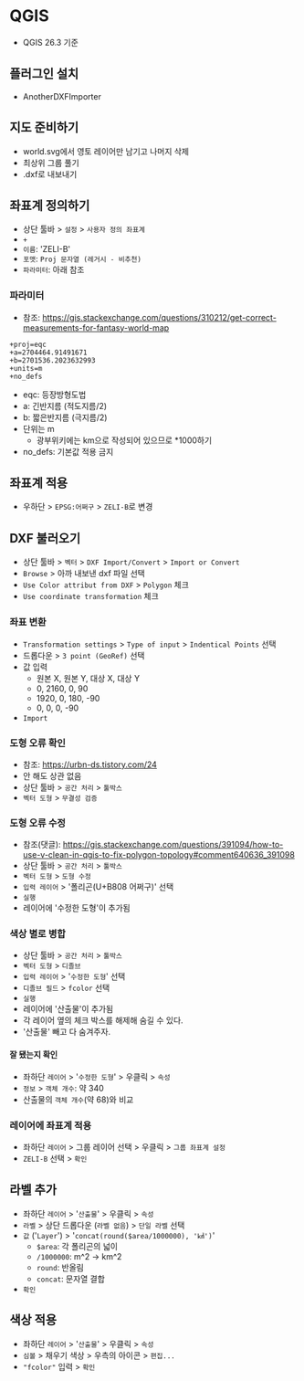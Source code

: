 # QGIS
- QGIS 26.3 기준
## 플러그인 설치
- AnotherDXFImporter
## 지도 준비하기
- world.svg에서  영토 레이어만 남기고 나머지 삭제
- 최상위 그룹 풀기
- .dxf로 내보내기
## 좌표계 정의하기
- 상단 툴바 > `설정` > `사용자 정의 좌표계`
- `+`
- `이름`: 'ZELI-B'
- `포맷`: `Proj 문자열 (레거시 - 비추천)`
- `파라미터`: 아래 참조
### 파라미터
- 참조: https://gis.stackexchange.com/questions/310212/get-correct-measurements-for-fantasy-world-map
```
+proj=eqc
+a=2704464.91491671
+b=2701536.2023632993
+units=m
+no_defs
```
- eqc: 등장방형도법
- a: 긴반지름 (적도지름/2)
- b: 짧은반지름 (극지름/2)
- 단위는 m
    - 광부위키에는 km으로 작성되어 있으므로 *1000하기
- no_defs: 기본값 적용 금지
## 좌표계 적용
- 우하단 > `EPSG:어쩌구` > `ZELI-B`로 변경
## DXF 불러오기
- 상단 툴바 > `벡터` > `DXF Import/Convert` > `Import or Convert`
- `Browse` > 아까 내보낸 dxf 파일 선택
- `Use Color attribut from DXF` > `Polygon` 체크
- `Use coordinate transformation` 체크

### 좌표 변환
- `Transformation settings` > `Type of input` > `Indentical Points` 선택
- 드롭다운 > `3 point (GeoRef)` 선택
- 값 입력
    - 원본 X, 원본 Y, 대상 X, 대상 Y
    - 0, 2160, 0, 90
    - 1920, 0, 180, -90
    - 0, 0, 0, -90
- `Import`
### 도형 오류 확인
- 참조: https://urbn-ds.tistory.com/24
- 안 해도 상관 없음
- 상단 툴바 > `공간 처리` > `툴박스`
- `벡터 도형` > `무결성 검증`
### 도형 오류 수정
- 참조(댓글): https://gis.stackexchange.com/questions/391094/how-to-use-v-clean-in-qgis-to-fix-polygon-topology#comment640636_391098
- 상단 툴바 > `공간 처리` > `툴박스`
- `벡터 도형` > `도형 수정`
- `입력 레이어` > '폴리곤(U+B808 어쩌구)' 선택
- `실행`
- 레이어에 '수정한 도형'이 추가됨
### 색상 별로 병합
- 상단 툴바 > `공간 처리` > `툴박스`
- `벡터 도형` > `디졸브`
- `입력 레이어` > '`수정한 도형`' 선택
- `디졸브 필드` > `fcolor` 선택
- `실행`
- 레이어에 '산출물'이 추가됨
- 각 레이어 옆의 체크 박스를 해제해 숨길 수 있다.
- '산출물' 빼고 다 숨겨주자.
#### 잘 됐는지 확인
- 좌하단 `레이어` > '`수정한 도형`' > 우클릭 > `속성`
- `정보` > `객체 개수`: 약 340
- 산출물의 `객체 개수`(약 68)와 비교
### 레이어에 좌표계 적용
- 좌하단 `레이어` > 그룹 레이어 선택 > 우클릭 > `그룹 좌표계 설정`
- `ZELI-B` 선택 > `확인`
## 라벨 추가
- 좌하단 `레이어` > '`산출물`' > 우클릭 > `속성`
- `라벨` > 상단 드롭다운 (`라벨 없음`) > `단일 라벨` 선택
- `값` ('`Layer`') > '`concat(round($area/1000000), '㎢')`'
    - `$area`: 각 폴리곤의 넓이
    - `/1000000`: m^2 -> km^2
    - `round`: 반올림
    - `concat`: 문자열 결합
- `확인`
## 색상 적용
- 좌하단 `레이어` > '`산출물`' > 우클릭 > `속성`
- `심볼` > 채우기 색상 > 우측의 아이콘 > `편집...`
- `"fcolor"` 입력 > `확인`
